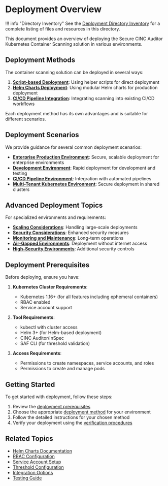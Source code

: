 # Deployment Overview

!!! info "Directory Inventory"
    See the [Deployment Directory Inventory](inventory.md) for a complete listing of files and resources in this directory.

This document provides an overview of deploying the Secure CINC Auditor Kubernetes Container Scanning solution in various environments.

## Deployment Methods

The container scanning solution can be deployed in several ways:

1. **[Script-based Deployment](script-deployment.md)**: Using helper scripts for direct deployment
2. **[Helm Charts Deployment](helm-deployment.md)**: Using modular Helm charts for production deployment
3. **[CI/CD Pipeline Integration](cicd-deployment.md)**: Integrating scanning into existing CI/CD workflows

Each deployment method has its own advantages and is suitable for different scenarios.

## Deployment Scenarios

We provide guidance for several common deployment scenarios:

- **[Enterprise Production Environment](scenarios/enterprise.md)**: Secure, scalable deployment for enterprise environments
- **[Development Environment](scenarios/development.md)**: Rapid deployment for development and testing
- **[CI/CD Pipeline Environment](scenarios/cicd.md)**: Integration with automated pipelines
- **[Multi-Tenant Kubernetes Environment](scenarios/multi-tenant.md)**: Secure deployment in shared clusters

## Advanced Deployment Topics

For specialized environments and requirements:

- **[Scaling Considerations](advanced-topics/scaling.md)**: Handling large-scale deployments
- **[Security Considerations](advanced-topics/security.md)**: Enhanced security measures
- **[Monitoring and Maintenance](advanced-topics/monitoring.md)**: Long-term operations
- **[Air-Gapped Environments](advanced-topics/specialized-environments.md#air-gapped-environments)**: Deployment without internet access
- **[High-Security Environments](advanced-topics/specialized-environments.md#high-security-environments)**: Additional security controls

## Deployment Prerequisites

Before deploying, ensure you have:

1. **Kubernetes Cluster Requirements**:
   - Kubernetes 1.16+ (for all features including ephemeral containers)
   - RBAC enabled
   - Service account support

2. **Tool Requirements**:
   - kubectl with cluster access
   - Helm 3+ (for Helm-based deployment)
   - CINC Auditor/InSpec
   - SAF CLI (for threshold validation)

3. **Access Requirements**:
   - Permissions to create namespaces, service accounts, and roles
   - Permissions to create and manage pods

## Getting Started

To get started with deployment, follow these steps:

1. Review the [deployment prerequisites](#deployment-prerequisites)
2. Choose the appropriate [deployment method](#deployment-methods) for your environment
3. Follow the detailed instructions for your chosen method
4. Verify your deployment using the [verification procedures](advanced-topics/verification.md)

## Related Topics

- [Helm Charts Documentation](../../helm-charts/overview/index.md)
- [RBAC Configuration](../../rbac/index.md)
- [Service Account Setup](../../service-accounts/index.md)
- [Threshold Configuration](../../configuration/thresholds/index.md)
- [Integration Options](../../integration/index.md)
- [Testing Guide](../testing/index.md)
